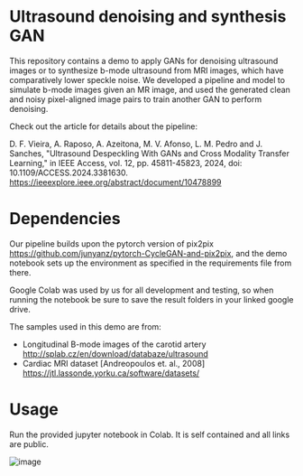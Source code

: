 # Ultrasound denoising and synthesis GAN

This repository contains a demo to apply GANs for denoising ultrasound images or to synthesize b-mode ultrasound from MRI images, which have comparatively lower speckle noise. We developed a pipeline and model to simulate b-mode images given an MR image, and used the generated clean and noisy pixel-aligned image pairs to train another GAN to perform denoising. 

Check out the article for details about the pipeline:

D. F. Vieira, A. Raposo, A. Azeitona, M. V. Afonso, L. M. Pedro and J. Sanches, "Ultrasound Despeckling With GANs and Cross Modality Transfer Learning," in IEEE Access, vol. 12, pp. 45811-45823, 2024, doi: 10.1109/ACCESS.2024.3381630. 
https://ieeexplore.ieee.org/abstract/document/10478899

# Dependencies

Our pipeline builds upon the pytorch version of pix2pix https://github.com/junyanz/pytorch-CycleGAN-and-pix2pix, and the demo notebook sets up the environment as specified in the requirements file from there.

Google Colab was used by us for all development and testing, so when running the notebook be sure to save the result folders in your linked google drive.

The samples used in this demo are from:
* Longitudinal B-mode images of the carotid artery http://splab.cz/en/download/databaze/ultrasound
* Cardiac MRI dataset [Andreopoulos et. al., 2008]  https://jtl.lassonde.yorku.ca/software/datasets/

# Usage

Run the provided jupyter notebook in Colab. It is self contained and all links are public.

![image](https://github.com/user-attachments/assets/00249ae2-2944-4eab-ad07-0364f66ed4d5)

